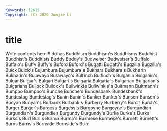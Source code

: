 ```yaml
---
Keywords: 12615
Copyright: (C) 2020 Junjie Li
---
```


# title

Write contents here!!!
ddhas 
Buddhism 
Buddhism's 
Buddhisms 
Buddhist 
Buddhist's 
Buddhists 
Buddy 
Buddy's 
Budweiser
Budweiser's 
Buffalo 
Buffalo's 
Buffy 
Buffy's 
Buford 
Buford's 
Bugatti 
Bugatti's 
Bugzilla
Bugzilla's 
Buick 
Buick's 
Bujumbura 
Bujumbura's 
Bukhara 
Bukhara's 
Bukharin 
Bukharin's 
Bulawayo
Bulawayo's 
Bulfinch 
Bulfinch's 
Bulganin 
Bulganin's 
Bulgar 
Bulgar's 
Bulgari 
Bulgari's 
Bulgaria
Bulgaria's 
Bulgarian 
Bulgarian's 
Bulgarians 
Bullock 
Bullock's 
Bullwinkle 
Bullwinkle's 
Bultmann 
Bultmann's
Bumppo 
Bumppo's 
Bunche 
Bunche's 
Bundesbank 
Bundesbank's 
Bundestag 
Bundestag's 
Bunin 
Bunin's
Bunker 
Bunker's 
Bunsen 
Bunsen's 
Bunyan 
Bunyan's 
Burbank 
Burbank's 
Burberry 
Burberry's
Burch 
Burch's 
Burger 
Burger's 
Burgess 
Burgess's 
Burgoyne 
Burgoyne's 
Burgundian 
Burgundian's
Burgundies 
Burgundy 
Burgundy's 
Burke 
Burke's 
Burks 
Burks's 
Burl 
Burl's 
Burma
Burma's 
Burmese 
Burmese's 
Burnett 
Burnett's 
Burns 
Burns's 
Burnside 
Burnside's 
Burr
